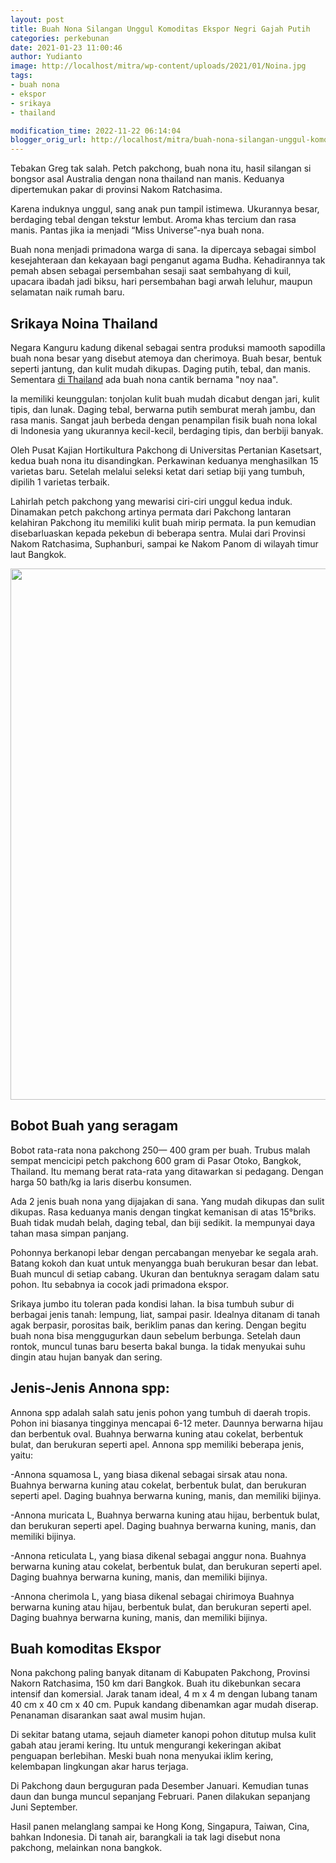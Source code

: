 ```yaml
---
layout: post
title: Buah Nona Silangan Unggul Komoditas Ekspor Negri Gajah Putih
categories: perkebunan
date: 2021-01-23 11:00:46
author: Yudianto
image: http://localhost/mitra/wp-content/uploads/2021/01/Noina.jpg
tags:
- buah nona
- ekspor
- srikaya
- thailand

modification_time: 2022-11-22 06:14:04
blogger_orig_url: http://localhost/mitra/buah-nona-silangan-unggul-komoditas.html
---
```


Tebakan Greg tak salah. Petch pakchong, buah nona itu, hasil silangan si bongsor asal Australia dengan nona thailand nan manis. Keduanya dipertemukan pakar di provinsi Nakom Ratchasima.

Karena induknya unggul, sang anak pun tampil istimewa. Ukurannya besar, berdaging tebal dengan tekstur lembut. Aroma khas tercium dan rasa manis. Pantas jika ia menjadi “Miss Universe”-nya buah nona.

Buah nona menjadi primadona warga di sana. Ia dipercaya sebagai simbol kesejahteraan dan kekayaan bagi penganut agama Budha. Kehadirannya tak pemah absen sebagai persembahan sesaji saat sembahyang di kuil, upacara ibadah jadi biksu, hari persembahan bagi arwah leluhur, maupun selamatan naik rumah baru.
<h2 id="permata">Srikaya Noina Thailand</h2>
Negara Kanguru kadung dikenal sebagai sentra produksi mamooth sapodilla buah nona besar yang disebut atemoya dan cherimoya. Buah besar, bentuk seperti jantung, dan kulit mudah dikupas. Daging putih, tebal, dan manis.
Sementara <a href="https://www.tasteofthailand.org/lesser-known-fruits/">di Thailand</a> ada buah nona cantik bernama "noy naa".

Ia memiliki keunggulan: tonjolan kulit buah mudah dicabut dengan jari, kulit tipis, dan lunak. Daging tebal, berwarna putih semburat merah jambu, dan rasa manis. Sangat jauh berbeda dengan penampilan fisik buah nona lokal di Indonesia yang ukurannya kecil-kecil, berdaging tipis, dan berbiji banyak.

Oleh Pusat Kajian Hortikultura Pakchong di Universitas Pertanian Kasetsart, kedua buah nona itu disandingkan. Perkawinan keduanya menghasilkan 15 varietas baru. Setelah melalui seleksi ketat dari setiap biji yang tumbuh, dipilih 1 varietas terbaik.

Lahirlah petch pakchong yang mewarisi ciri-ciri unggul kedua induk. Dinamakan petch pakchong artinya permata dari Pakchong lantaran kelahiran Pakchong itu memiliki kulit buah mirip permata. Ia pun kemudian disebarluaskan kepada pekebun di beberapa sentra. Mulai dari Provinsi Nakom Ratchasima, Suphanburi, sampai ke Nakom Panom di wilayah timur laut Bangkok.

<a href="http://127.0.0.1/mitra/wp-content/uploads/2021/01/buah-Noina.jpg"><img class="aligncenter wp-image-20455 size-full" src="http://127.0.0.1/mitra/wp-content/uploads/2021/01/buah-Noina.jpg" alt="" width="1406" height="850" /></a>
<h2 id="seragam">Bobot Buah yang seragam</h2>
Bobot rata-rata nona pakchong 250— 400 gram per buah. Trubus malah sempat mencicipi petch pakchong 600 gram di Pasar Otoko, Bangkok, Thailand. Itu memang berat rata-rata yang ditawarkan si pedagang. Dengan harga 50 bath/kg ia laris diserbu konsumen.

Ada 2 jenis buah nona yang dijajakan di sana. Yang mudah dikupas dan sulit dikupas. Rasa keduanya manis dengan tingkat kemanisan di atas 15°briks. Buah tidak mudah belah, daging tebal, dan biji sedikit. Ia mempunyai daya tahan masa simpan panjang.

Pohonnya berkanopi lebar dengan percabangan menyebar ke segala arah. Batang kokoh dan kuat untuk menyangga buah berukuran besar dan lebat. Buah muncul di setiap cabang. Ukuran dan bentuknya seragam dalam satu pohon. Itu sebabnya ia cocok jadi primadona ekspor.

Srikaya jumbo itu toleran pada kondisi lahan. Ia bisa tumbuh subur di berbagai jenis tanah: lempung, liat, sampai pasir. Idealnya ditanam di tanah agak berpasir, porositas baik, beriklim panas dan kering. Dengan begitu buah nona bisa menggugurkan daun sebelum berbunga. Setelah daun rontok, muncul tunas baru beserta bakal bunga. Ia tidak menyukai suhu dingin atau hujan banyak dan sering.
<h2>Jenis-Jenis Annona spp:</h2>
Annona spp adalah salah satu jenis pohon yang tumbuh di daerah tropis. Pohon ini biasanya tingginya mencapai 6-12 meter. Daunnya berwarna hijau dan berbentuk oval. Buahnya berwarna kuning atau cokelat, berbentuk bulat, dan berukuran seperti apel. Annona spp memiliki beberapa jenis, yaitu:

-Annona squamosa L, yang biasa dikenal sebagai sirsak atau nona. Buahnya berwarna kuning atau cokelat, berbentuk bulat, dan berukuran seperti apel. Daging buahnya berwarna kuning, manis, dan memiliki bijinya.

-Annona muricata L, Buahnya berwarna kuning atau hijau, berbentuk bulat, dan berukuran seperti apel. Daging buahnya berwarna kuning, manis, dan memiliki bijinya.

-Annona reticulata L, yang biasa dikenal sebagai anggur nona. Buahnya berwarna kuning atau cokelat, berbentuk bulat, dan berukuran seperti apel. Daging buahnya berwarna kuning, manis, dan memiliki bijinya.

-Annona cherimola L, yang biasa dikenal sebagai chirimoya Buahnya berwarna kuning atau hijau, berbentuk bulat, dan berukuran seperti apel. Daging buahnya berwarna kuning, manis, dan memiliki bijinya.
<h2 id="Ekspor">Buah komoditas Ekspor</h2>
Nona pakchong paling banyak ditanam di Kabupaten Pakchong, Provinsi Nakorn Ratchasima, 150 km dari Bangkok. Buah itu dikebunkan secara intensif dan komersial. Jarak tanam ideal, 4 m x 4 m dengan lubang tanam 40 cm x 40 cm x 40 cm. Pupuk kandang dibenamkan agar mudah diserap. Penanaman disarankan saat awal musim hujan.

Di sekitar batang utama, sejauh diameter kanopi pohon ditutup mulsa kulit gabah atau jerami kering. Itu untuk mengurangi kekeringan akibat penguapan berlebihan. Meski buah nona menyukai iklim kering, kelembapan lingkungan akar harus terjaga.

Di Pakchong daun berguguran pada Desember Januari. Kemudian tunas daun dan bunga muncul sepanjang Februari. Panen dilakukan sepanjang Juni September.

Hasil panen melanglang sampai ke Hong Kong, Singapura, Taiwan, Cina, bahkan Indonesia. Di tanah air, barangkali ia tak lagi disebut nona pakchong, melainkan nona bangkok.
